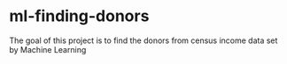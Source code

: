 # ml-finding-donors
The goal of this project is to find the donors from census income data set by Machine Learning
